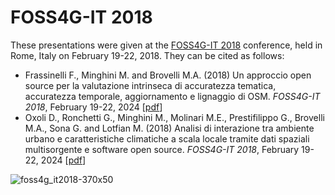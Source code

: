 # FOSS4G-IT 2018
These presentations were given at the [FOSS4G-IT 2018](https://www.osgeo.org/events/foss4g-it-2018/) conference, held in Rome, Italy on February 19-22, 2018. They can be cited as follows:

* Frassinelli F., Minghini M. and Brovelli M.A. (2018) Un approccio open source per la valutazione intrinseca di accuratezza tematica, accuratezza temporale, aggiornamento e lignaggio di OSM. _FOSS4G-IT 2018_, February 19-22, 2024 [[pdf](FOSS4G-IT-2018-Frassinelli_Minghini_Brovelli.pdf)]
* Oxoli D., Ronchetti G., Minghini M., Molinari M.E., Prestifilippo G., Brovelli M.A., Sona G. and Lotfian M. (2018) Analisi di interazione tra ambiente urbano e
caratteristiche climatiche a scala locale tramite dati spaziali multisorgente e software open source. _FOSS4G-IT 2018_, February 19-22, 2024 [[pdf](ICARO_FOSS4G_IT_2018.pdf)]

![foss4g_it2018-370x50](https://github.com/user-attachments/assets/c5d519af-534a-45ab-8b59-e4481cb1e769)
